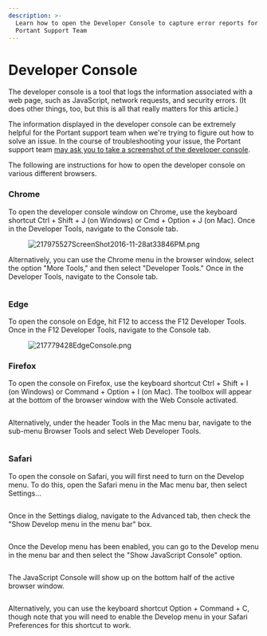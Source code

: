 ```yaml
---
description: >-
  Learn how to open the Developer Console to capture error reports for the
  Portant Support Team
---
```


# Developer Console

The developer console is a tool that logs the information associated with a web page, such as JavaScript, network requests, and security errors. (It does other things, too, but this is all that really matters for this article.)

The information displayed in the developer console can be extremely helpful for the Portant support team when we're trying to figure out how to solve an issue. In the course of troubleshooting your issue, the Portant support team [may ask you to take a screenshot of the developer console](https://support.airtable.com/docs/how-to-take-a-screenshot).

The following are instructions for how to open the developer console on various different browsers.

### Chrome

To open the developer console window on Chrome, use the keyboard shortcut Ctrl + Shift + J (on Windows) or Cmd + Option + J (on Mac). Once in the Developer Tools, navigate to the Console tab.

<figure><img src="https://assets-global.website-files.com/5f3b57b5405f8bd0f98b5e14/642a9904daa796b7bb8d1f85_217975527ScreenShot2016-11-28at33846PM.png" alt="217975527ScreenShot2016-11-28at33846PM.png"><figcaption></figcaption></figure>

Alternatively, you can use the Chrome menu in the browser window, select the option "More Tools," and then select "Developer Tools." Once in the Developer Tools, navigate to the Console tab.

<figure><img src="https://assets-global.website-files.com/5f3b57b5405f8bd0f98b5e14/642b9a416339fe87fe0510f6_Screenshot%202023-04-04%20at%201.31.48%20pm.png" alt=""><figcaption></figcaption></figure>

### Edge

To open the console on Edge, hit F12 to access the F12 Developer Tools. Once in the F12 Developer Tools, navigate to the Console tab.

<figure><img src="https://assets-global.website-files.com/5f3b57b5405f8bd0f98b5e14/642a99042733f1d75feea00a_217779428EdgeConsole.png" alt="217779428EdgeConsole.png"><figcaption></figcaption></figure>

### Firefox

To open the console on Firefox, use the keyboard shortcut Ctrl + Shift + I (on Windows) or Command + Option + I (on Mac). The toolbox will appear at the bottom of the browser window with the Web Console activated.

<figure><img src="https://assets-global.website-files.com/5f3b57b5405f8bd0f98b5e14/642b9d05ad38a46f9740c69c_Screenshot%202023-04-04%20at%201.43.45%20pm.png" alt=""><figcaption></figcaption></figure>

Alternatively, under the header Tools in the Mac menu bar, navigate to the sub-menu Browser Tools and select Web Developer Tools.

<figure><img src="https://assets-global.website-files.com/5f3b57b5405f8bd0f98b5e14/642b9d4a764628779cf8ae0d_Screenshot%202023-04-04%20at%201.44.58%20pm.png" alt=""><figcaption></figcaption></figure>

### Safari

To open the console on Safari, you will first need to turn on the Develop menu. To do this, open the Safari menu in the Mac menu bar, then select Settings...

<figure><img src="https://assets-global.website-files.com/5f3b57b5405f8bd0f98b5e14/642b9ef4ad38a4c0ff40e5ac_Screenshot%202023-04-04%20at%201.50.11%20pm.png" alt=""><figcaption></figcaption></figure>

Once in the Settings dialog, navigate to the Advanced tab, then check the "Show Develop menu in the menu bar" box.

<figure><img src="https://assets-global.website-files.com/5f3b57b5405f8bd0f98b5e14/642b9f18d2094b151cf4ffda_Screenshot%202023-04-04%20at%201.50.43%20pm.png" alt=""><figcaption></figcaption></figure>

Once the Develop menu has been enabled, you can go to the Develop menu in the menu bar and then select the "Show JavaScript Console" option.

<figure><img src="https://assets-global.website-files.com/5f3b57b5405f8bd0f98b5e14/642b9f3b9bd04879ea4fdadc_Screenshot%202023-04-04%20at%201.51.20%20pm.png" alt=""><figcaption></figcaption></figure>

The JavaScript Console will show up on the bottom half of the active browser window.

<figure><img src="https://assets-global.website-files.com/5f3b57b5405f8bd0f98b5e14/642b9f5ca887ae0791f2c6d8_Screenshot%202023-04-04%20at%201.51.51%20pm.png" alt=""><figcaption></figcaption></figure>

Alternatively, you can use the keyboard shortcut Option + Command + C, though note that you will need to enable the Develop menu in your Safari Preferences for this shortcut to work.

‍
